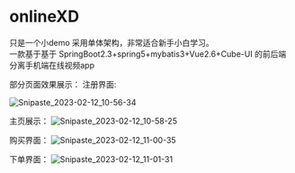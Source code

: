 # onlineXD
只是一个小demo 采用单体架构，非常适合新手小白学习。<br>
一款基于基于 SpringBoot2.3+spring5+mybatis3+Vue2.6+Cube-UI 的前后端分离手机端在线视频app

部分页面效果展示：
注册界面:


![Snipaste_2023-02-12_10-56-34](https://user-images.githubusercontent.com/81365742/218290365-2c0e9556-23aa-434d-b386-67719818f86d.png)
<br>

主页展示：
![Snipaste_2023-02-12_10-58-25](https://user-images.githubusercontent.com/81365742/218290434-72dc4737-6256-40d1-b77c-90b1c31092bf.png)


购买界面：
![Snipaste_2023-02-12_11-00-35](https://user-images.githubusercontent.com/81365742/218290480-33e444c7-daef-41cc-92ac-90722cb63e27.png)


下单界面：
![Snipaste_2023-02-12_11-01-31](https://user-images.githubusercontent.com/81365742/218290509-65206f72-bd89-4616-a691-c89a6e52a850.png)
